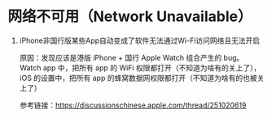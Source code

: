 # 网络不可用（Network Unavailable）

1.  iPhone非国行版某些App自动变成了软件无法通过Wi-Fi访问网络且无法开启
    
    原因：发现应该是港版 iPhone + 国行 Apple Watch 组合产生的 bug。
       Watch app 中，把所有 app 的 WiFi 权限都打开（不知道为啥有的关上了），iOS 的设置中，把所有 app 的蜂窝数据网权限都打开（不知道为啥有的也被关上了） 
  
    参考链接：https://discussionschinese.apple.com/thread/251020619
